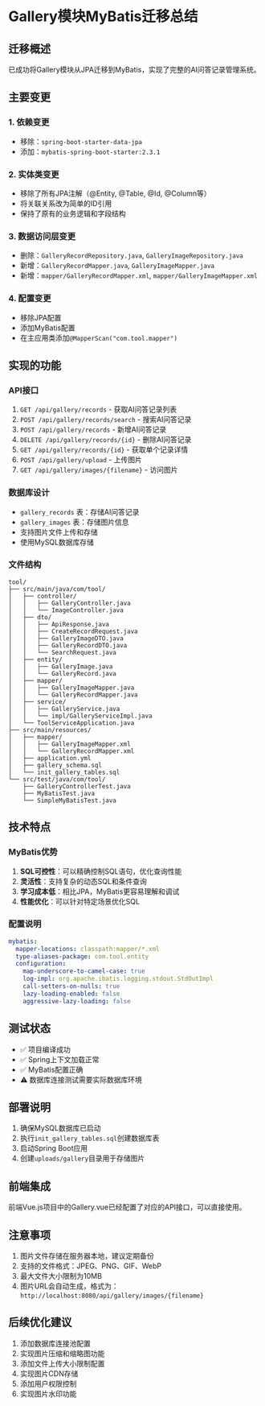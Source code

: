 # Gallery模块MyBatis迁移总结

## 迁移概述

已成功将Gallery模块从JPA迁移到MyBatis，实现了完整的AI问答记录管理系统。

## 主要变更

### 1. 依赖变更
- 移除：`spring-boot-starter-data-jpa`
- 添加：`mybatis-spring-boot-starter:2.3.1`

### 2. 实体类变更
- 移除了所有JPA注解（@Entity, @Table, @Id, @Column等）
- 将关联关系改为简单的ID引用
- 保持了原有的业务逻辑和字段结构

### 3. 数据访问层变更
- 删除：`GalleryRecordRepository.java`, `GalleryImageRepository.java`
- 新增：`GalleryRecordMapper.java`, `GalleryImageMapper.java`
- 新增：`mapper/GalleryRecordMapper.xml`, `mapper/GalleryImageMapper.xml`

### 4. 配置变更
- 移除JPA配置
- 添加MyBatis配置
- 在主应用类添加`@MapperScan("com.tool.mapper")`

## 实现的功能

### API接口
1. `GET /api/gallery/records` - 获取AI问答记录列表
2. `POST /api/gallery/records/search` - 搜索AI问答记录
3. `POST /api/gallery/records` - 新增AI问答记录
4. `DELETE /api/gallery/records/{id}` - 删除AI问答记录
5. `GET /api/gallery/records/{id}` - 获取单个记录详情
6. `POST /api/gallery/upload` - 上传图片
7. `GET /api/gallery/images/{filename}` - 访问图片

### 数据库设计
- `gallery_records` 表：存储AI问答记录
- `gallery_images` 表：存储图片信息
- 支持图片文件上传和存储
- 使用MySQL数据库存储

### 文件结构
```
tool/
├── src/main/java/com/tool/
│   ├── controller/
│   │   ├── GalleryController.java
│   │   └── ImageController.java
│   ├── dto/
│   │   ├── ApiResponse.java
│   │   ├── CreateRecordRequest.java
│   │   ├── GalleryImageDTO.java
│   │   ├── GalleryRecordDTO.java
│   │   └── SearchRequest.java
│   ├── entity/
│   │   ├── GalleryImage.java
│   │   └── GalleryRecord.java
│   ├── mapper/
│   │   ├── GalleryImageMapper.java
│   │   └── GalleryRecordMapper.java
│   ├── service/
│   │   ├── GalleryService.java
│   │   └── impl/GalleryServiceImpl.java
│   └── ToolServiceApplication.java
├── src/main/resources/
│   ├── mapper/
│   │   ├── GalleryImageMapper.xml
│   │   └── GalleryRecordMapper.xml
│   ├── application.yml
│   ├── gallery_schema.sql
│   └── init_gallery_tables.sql
└── src/test/java/com/tool/
    ├── GalleryControllerTest.java
    ├── MyBatisTest.java
    └── SimpleMyBatisTest.java
```

## 技术特点

### MyBatis优势
1. **SQL可控性**：可以精确控制SQL语句，优化查询性能
2. **灵活性**：支持复杂的动态SQL和条件查询
3. **学习成本低**：相比JPA，MyBatis更容易理解和调试
4. **性能优化**：可以针对特定场景优化SQL

### 配置说明
```yaml
mybatis:
  mapper-locations: classpath:mapper/*.xml
  type-aliases-package: com.tool.entity
  configuration:
    map-underscore-to-camel-case: true
    log-impl: org.apache.ibatis.logging.stdout.StdOutImpl
    call-setters-on-nulls: true
    lazy-loading-enabled: false
    aggressive-lazy-loading: false
```

## 测试状态

- ✅ 项目编译成功
- ✅ Spring上下文加载正常
- ✅ MyBatis配置正确
- ⚠️ 数据库连接测试需要实际数据库环境

## 部署说明

1. 确保MySQL数据库已启动
2. 执行`init_gallery_tables.sql`创建数据库表
3. 启动Spring Boot应用
4. 创建`uploads/gallery`目录用于存储图片

## 前端集成

前端Vue.js项目中的Gallery.vue已经配置了对应的API接口，可以直接使用。

## 注意事项

1. 图片文件存储在服务器本地，建议定期备份
2. 支持的文件格式：JPEG、PNG、GIF、WebP
3. 最大文件大小限制为10MB
4. 图片URL会自动生成，格式为：`http://localhost:8080/api/gallery/images/{filename}`

## 后续优化建议

1. 添加数据库连接池配置
2. 实现图片压缩和缩略图功能
3. 添加文件上传大小限制配置
4. 实现图片CDN存储
5. 添加用户权限控制
6. 实现图片水印功能 
